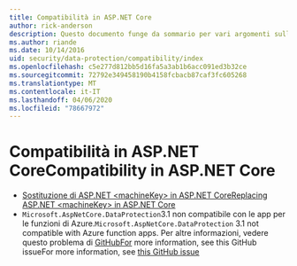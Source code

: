 ```yaml
---
title: Compatibilità in ASP.NET Core
author: rick-anderson
description: Questo documento funge da sommario per vari argomenti sulla compatibilità della protezione dati di ASP.NET Core.
ms.author: riande
ms.date: 10/14/2016
uid: security/data-protection/compatibility/index
ms.openlocfilehash: c5e277d812bb5d16fa5a3ab1b6acc091ed3b32ce
ms.sourcegitcommit: 72792e349458190b4158fcbacb87caf3fc605268
ms.translationtype: MT
ms.contentlocale: it-IT
ms.lasthandoff: 04/06/2020
ms.locfileid: "78667972"
---
```

# <a name="compatibility-in-aspnet-core"></a><span data-ttu-id="5b0bf-103">Compatibilità in ASP.NET Core</span><span class="sxs-lookup"><span data-stu-id="5b0bf-103">Compatibility in ASP.NET Core</span></span>

* [<span data-ttu-id="5b0bf-104">Sostituzione di ASP.NET \<machineKey> in ASP.NET Core</span><span class="sxs-lookup"><span data-stu-id="5b0bf-104">Replacing ASP.NET \<machineKey> in ASP.NET Core</span></span>](xref:security/data-protection/compatibility/replacing-machinekey)
* <span data-ttu-id="5b0bf-105">`Microsoft.AspNetCore.DataProtection`3.1 non compatibile con le app per le funzioni di Azure.</span><span class="sxs-lookup"><span data-stu-id="5b0bf-105">`Microsoft.AspNetCore.DataProtection` 3.1 not compatible with Azure function apps.</span></span> <span data-ttu-id="5b0bf-106">Per altre informazioni, vedere questo problema di [GitHubFor](https://github.com/Azure/azure-functions-host/issues/5447) more information, see this GitHub issue</span><span class="sxs-lookup"><span data-stu-id="5b0bf-106">For more information, see [this GitHub issue](https://github.com/Azure/azure-functions-host/issues/5447)</span></span>
